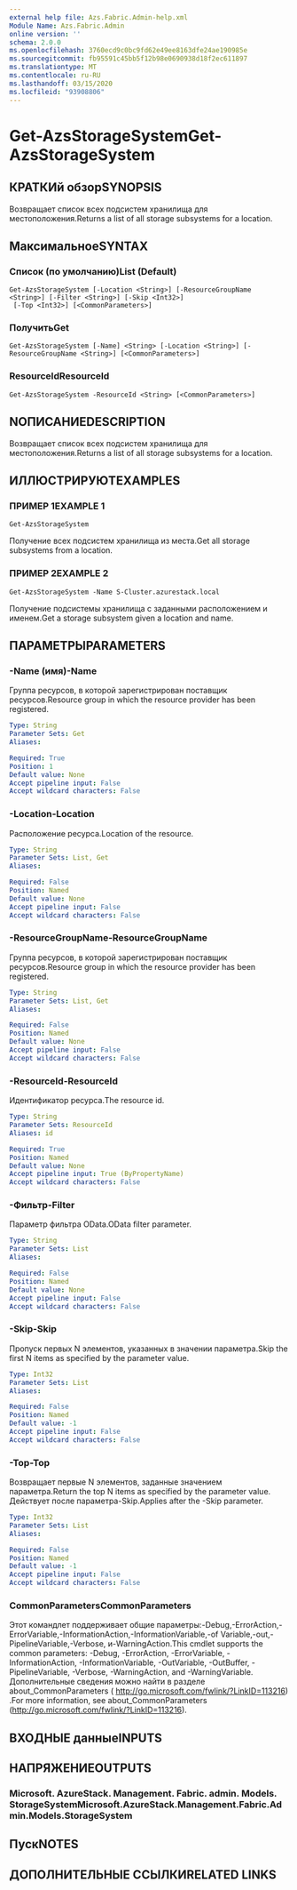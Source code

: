 ```yaml
---
external help file: Azs.Fabric.Admin-help.xml
Module Name: Azs.Fabric.Admin
online version: ''
schema: 2.0.0
ms.openlocfilehash: 3760ecd9c0bc9fd62e49ee8163dfe24ae190985e
ms.sourcegitcommit: fb95591c45bb5f12b98e0690938d18f2ec611897
ms.translationtype: MT
ms.contentlocale: ru-RU
ms.lasthandoff: 03/15/2020
ms.locfileid: "93908806"
---
```

# <span data-ttu-id="ae3ea-101">Get-AzsStorageSystem</span><span class="sxs-lookup"><span data-stu-id="ae3ea-101">Get-AzsStorageSystem</span></span>

## <span data-ttu-id="ae3ea-102">КРАТКИй обзор</span><span class="sxs-lookup"><span data-stu-id="ae3ea-102">SYNOPSIS</span></span>
<span data-ttu-id="ae3ea-103">Возвращает список всех подсистем хранилища для местоположения.</span><span class="sxs-lookup"><span data-stu-id="ae3ea-103">Returns a list of all storage subsystems for a location.</span></span>

## <span data-ttu-id="ae3ea-104">Максимальное</span><span class="sxs-lookup"><span data-stu-id="ae3ea-104">SYNTAX</span></span>

### <span data-ttu-id="ae3ea-105">Список (по умолчанию)</span><span class="sxs-lookup"><span data-stu-id="ae3ea-105">List (Default)</span></span>
```
Get-AzsStorageSystem [-Location <String>] [-ResourceGroupName <String>] [-Filter <String>] [-Skip <Int32>]
 [-Top <Int32>] [<CommonParameters>]
```

### <span data-ttu-id="ae3ea-106">Получить</span><span class="sxs-lookup"><span data-stu-id="ae3ea-106">Get</span></span>
```
Get-AzsStorageSystem [-Name] <String> [-Location <String>] [-ResourceGroupName <String>] [<CommonParameters>]
```

### <span data-ttu-id="ae3ea-107">ResourceId</span><span class="sxs-lookup"><span data-stu-id="ae3ea-107">ResourceId</span></span>
```
Get-AzsStorageSystem -ResourceId <String> [<CommonParameters>]
```

## <span data-ttu-id="ae3ea-108">NОПИСАНИЕ</span><span class="sxs-lookup"><span data-stu-id="ae3ea-108">DESCRIPTION</span></span>
<span data-ttu-id="ae3ea-109">Возвращает список всех подсистем хранилища для местоположения.</span><span class="sxs-lookup"><span data-stu-id="ae3ea-109">Returns a list of all storage subsystems for a location.</span></span>

## <span data-ttu-id="ae3ea-110">ИЛЛЮСТРИРУЮТ</span><span class="sxs-lookup"><span data-stu-id="ae3ea-110">EXAMPLES</span></span>

### <span data-ttu-id="ae3ea-111">ПРИМЕР 1</span><span class="sxs-lookup"><span data-stu-id="ae3ea-111">EXAMPLE 1</span></span>
```
Get-AzsStorageSystem
```

<span data-ttu-id="ae3ea-112">Получение всех подсистем хранилища из места.</span><span class="sxs-lookup"><span data-stu-id="ae3ea-112">Get all storage subsystems from a location.</span></span>

### <span data-ttu-id="ae3ea-113">ПРИМЕР 2</span><span class="sxs-lookup"><span data-stu-id="ae3ea-113">EXAMPLE 2</span></span>
```
Get-AzsStorageSystem -Name S-Cluster.azurestack.local
```

<span data-ttu-id="ae3ea-114">Получение подсистемы хранилища с заданными расположением и именем.</span><span class="sxs-lookup"><span data-stu-id="ae3ea-114">Get a storage subsystem given a location and name.</span></span>

## <span data-ttu-id="ae3ea-115">ПАРАМЕТРЫ</span><span class="sxs-lookup"><span data-stu-id="ae3ea-115">PARAMETERS</span></span>

### <span data-ttu-id="ae3ea-116">-Name (имя)</span><span class="sxs-lookup"><span data-stu-id="ae3ea-116">-Name</span></span>
<span data-ttu-id="ae3ea-117">Группа ресурсов, в которой зарегистрирован поставщик ресурсов.</span><span class="sxs-lookup"><span data-stu-id="ae3ea-117">Resource group in which the resource provider has been registered.</span></span>

```yaml
Type: String
Parameter Sets: Get
Aliases:

Required: True
Position: 1
Default value: None
Accept pipeline input: False
Accept wildcard characters: False
```

### <span data-ttu-id="ae3ea-118">-Location</span><span class="sxs-lookup"><span data-stu-id="ae3ea-118">-Location</span></span>
<span data-ttu-id="ae3ea-119">Расположение ресурса.</span><span class="sxs-lookup"><span data-stu-id="ae3ea-119">Location of the resource.</span></span>

```yaml
Type: String
Parameter Sets: List, Get
Aliases:

Required: False
Position: Named
Default value: None
Accept pipeline input: False
Accept wildcard characters: False
```

### <span data-ttu-id="ae3ea-120">-ResourceGroupName</span><span class="sxs-lookup"><span data-stu-id="ae3ea-120">-ResourceGroupName</span></span>
<span data-ttu-id="ae3ea-121">Группа ресурсов, в которой зарегистрирован поставщик ресурсов.</span><span class="sxs-lookup"><span data-stu-id="ae3ea-121">Resource group in which the resource provider has been registered.</span></span>

```yaml
Type: String
Parameter Sets: List, Get
Aliases:

Required: False
Position: Named
Default value: None
Accept pipeline input: False
Accept wildcard characters: False
```

### <span data-ttu-id="ae3ea-122">-ResourceId</span><span class="sxs-lookup"><span data-stu-id="ae3ea-122">-ResourceId</span></span>
<span data-ttu-id="ae3ea-123">Идентификатор ресурса.</span><span class="sxs-lookup"><span data-stu-id="ae3ea-123">The resource id.</span></span>

```yaml
Type: String
Parameter Sets: ResourceId
Aliases: id

Required: True
Position: Named
Default value: None
Accept pipeline input: True (ByPropertyName)
Accept wildcard characters: False
```

### <span data-ttu-id="ae3ea-124">-Фильтр</span><span class="sxs-lookup"><span data-stu-id="ae3ea-124">-Filter</span></span>
<span data-ttu-id="ae3ea-125">Параметр фильтра OData.</span><span class="sxs-lookup"><span data-stu-id="ae3ea-125">OData filter parameter.</span></span>

```yaml
Type: String
Parameter Sets: List
Aliases:

Required: False
Position: Named
Default value: None
Accept pipeline input: False
Accept wildcard characters: False
```

### <span data-ttu-id="ae3ea-126">-Skip</span><span class="sxs-lookup"><span data-stu-id="ae3ea-126">-Skip</span></span>
<span data-ttu-id="ae3ea-127">Пропуск первых N элементов, указанных в значении параметра.</span><span class="sxs-lookup"><span data-stu-id="ae3ea-127">Skip the first N items as specified by the parameter value.</span></span>

```yaml
Type: Int32
Parameter Sets: List
Aliases:

Required: False
Position: Named
Default value: -1
Accept pipeline input: False
Accept wildcard characters: False
```

### <span data-ttu-id="ae3ea-128">-Top</span><span class="sxs-lookup"><span data-stu-id="ae3ea-128">-Top</span></span>
<span data-ttu-id="ae3ea-129">Возвращает первые N элементов, заданные значением параметра.</span><span class="sxs-lookup"><span data-stu-id="ae3ea-129">Return the top N items as specified by the parameter value.</span></span>
<span data-ttu-id="ae3ea-130">Действует после параметра-Skip.</span><span class="sxs-lookup"><span data-stu-id="ae3ea-130">Applies after the -Skip parameter.</span></span>

```yaml
Type: Int32
Parameter Sets: List
Aliases:

Required: False
Position: Named
Default value: -1
Accept pipeline input: False
Accept wildcard characters: False
```

### <span data-ttu-id="ae3ea-131">CommonParameters</span><span class="sxs-lookup"><span data-stu-id="ae3ea-131">CommonParameters</span></span>
<span data-ttu-id="ae3ea-132">Этот командлет поддерживает общие параметры:-Debug,-ErrorAction,-ErrorVariable,-InformationAction,-InformationVariable,-of Variable,-out,-PipelineVariable,-Verbose, и-WarningAction.</span><span class="sxs-lookup"><span data-stu-id="ae3ea-132">This cmdlet supports the common parameters: -Debug, -ErrorAction, -ErrorVariable, -InformationAction, -InformationVariable, -OutVariable, -OutBuffer, -PipelineVariable, -Verbose, -WarningAction, and -WarningVariable.</span></span> <span data-ttu-id="ae3ea-133">Дополнительные сведения можно найти в разделе about_CommonParameters ( http://go.microsoft.com/fwlink/?LinkID=113216) .</span><span class="sxs-lookup"><span data-stu-id="ae3ea-133">For more information, see about_CommonParameters (http://go.microsoft.com/fwlink/?LinkID=113216).</span></span>

## <span data-ttu-id="ae3ea-134">ВХОДНЫЕ данные</span><span class="sxs-lookup"><span data-stu-id="ae3ea-134">INPUTS</span></span>

## <span data-ttu-id="ae3ea-135">НАПРЯЖЕНИЕ</span><span class="sxs-lookup"><span data-stu-id="ae3ea-135">OUTPUTS</span></span>

### <span data-ttu-id="ae3ea-136">Microsoft. AzureStack. Management. Fabric. admin. Models. StorageSystem</span><span class="sxs-lookup"><span data-stu-id="ae3ea-136">Microsoft.AzureStack.Management.Fabric.Admin.Models.StorageSystem</span></span>

## <span data-ttu-id="ae3ea-137">Пуск</span><span class="sxs-lookup"><span data-stu-id="ae3ea-137">NOTES</span></span>

## <span data-ttu-id="ae3ea-138">ДОПОЛНИТЕЛЬНЫЕ ССЫЛКИ</span><span class="sxs-lookup"><span data-stu-id="ae3ea-138">RELATED LINKS</span></span>
